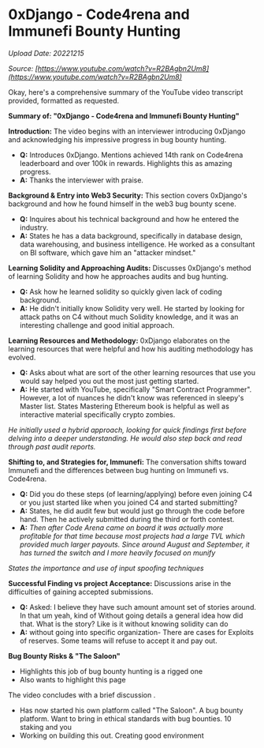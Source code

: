 # 0xDjango - Code4rena and Immunefi Bounty Hunting

*Upload Date: 20221215*

*Source: [https://www.youtube.com/watch?v=R2BAgbn2Um8](https://www.youtube.com/watch?v=R2BAgbn2Um8)*

Okay, here's a comprehensive summary of the YouTube video transcript provided, formatted as requested.

**Summary of: "0xDjango - Code4rena and Immunefi Bounty Hunting"**

**Introduction:** The video begins with an interviewer introducing 0xDjango and acknowledging his impressive progress in bug bounty hunting.
*   **Q:** Introduces 0xDjango. Mentions achieved 14th rank on Code4rena leaderboard and over 100k in rewards. Highlights this as amazing progress.
*   **A:** Thanks the interviewer with praise.

**Background & Entry into Web3 Security:** This section covers 0xDjango's background and how he found himself in the web3 bug bounty scene.
*   **Q:** Inquires about his technical background and how he entered the industry.
*   **A:** States he has a data background, specifically in database design, data warehousing, and business intelligence. He worked as a consultant on BI software, which gave him an "attacker mindset."

**Learning Solidity and Approaching Audits:** Discusses 0xDjango's method of learning Solidity and how he approaches audits and bug hunting.
*   **Q:** Ask how he learned solidity so quickly given lack of coding background.
*   **A:** He didn't initially know Solidity very well. He started by looking for attack paths on C4 without much Solidity knowledge, and it was an interesting challenge and good initial approach.

**Learning Resources and Methodology:** 0xDjango elaborates on the learning resources that were helpful and how his auditing methodology has evolved.
*   **Q:** Asks about what are sort of the other learning resources that use you would say helped you out the most just getting started.
*   **A:** He started with YouTube, specifically "Smart Contract Programmer". However, a lot of nuances he didn't know was referenced in sleepy's Master list. States Mastering Ethereum book is helpful as well as interactive material specifically crypto zombies.

   *He initially used a hybrid approach, looking for quick findings first before delving into a deeper understanding. He would also step back and read through past audit reports.*

**Shifting to, and Strategies for, Immunefi:** The conversation shifts toward Immunefi and the differences between bug hunting on Immunefi vs. Code4rena.

*   **Q:** Did you do these steps (of learning/applying) before even joining C4 or you just started like when you joined C4 and started submitting?
*   **A:** States, he did audit few but would just go through the code before hand. Then he actively submitted during the third or forth contest.
*   **A:** *Then after Code Arena came on board it was actually more profitable for that time because most projects had a large TVL which provided much larger payouts. Since around August and September, it has turned the switch and I more heavily focused on munify*

 *States the importance and use of input spoofing techniques*

**Successful Finding vs project Acceptance:** Discussions arise in the difficulties of gaining accepted submissions.
*   **Q:** Asked: I believe they have such amount amount set of stories around. In that um yeah, kind of Without going details a general idea how did that. What is the story? Like is it without knowing solidity can do
*   **A:** without going into specific organization- There are cases for Exploits of reserves. Some teams will refuse to accept it and pay out.

**Bug Bounty Risks & "The Saloon"**
*   Highlights this job of bug bounty hunting is a rigged one
*   Also wants to highlight this page 

The video concludes with a brief discussion .
*   Has now started his own platform called "The Saloon". A bug bounty platform. Want to bring in ethical standards with bug bounties. 10 staking and you
*   Working on building this out. Creating good environment
